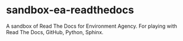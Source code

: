 # sandbox-ea-readthedocs
A sandbox of Read The Docs for Environment Agency. For playing with Read The Docs, GitHub, Python, Sphinx.
